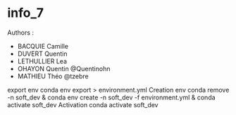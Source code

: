 # info_7
Authors :
- BACQUIE Camille 
- DUVERT Quentin
- LETHULLIER Lea
- OHAYON Quentin @Quentinohn
- MATHIEU Théo @tzebre

export env 
	conda env export > environment.yml 
Creation env 
	conda remove -n soft_dev & conda env create -n soft_dev -f environment.yml & conda activate soft_dev
Activation 
	conda activate soft_dev



